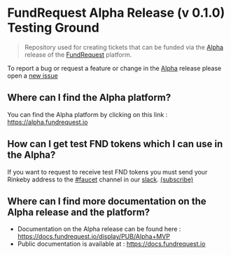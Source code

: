 # FundRequest Alpha Release (v 0.1.0) Testing Ground
> Repository used for creating tickets that can be funded via the [Alpha](https://alpha.fundrequest.io) release of the [FundRequest](https://fundrequest.io) platform. 


To report a bug or request a feature or change in the [Alpha](https://alpha.fundrequest.io) release please open a [new issue](https://github.com/FundRequest/platform/issues/new)


## Where can I find the Alpha platform?
You can find the Alpha platform by clicking on this link : https://alpha.fundrequest.io

## How can I get test FND tokens which I can use in the Alpha?
If you want to request to receive test FND tokens you must send your Rinkeby address to the [#faucet](https://fundrequest.slack.com/messages/faucet) channel in our [slack](https://fundrequest.slack.com). [(subscribe)](https://slack.fundrequest.io)

## Where can I find more documentation on the Alpha release and the platform?
* Documentation on the Alpha release can be found here : https://docs.fundrequest.io/display/PUB/Alpha+MVP
* Public documentation is available at : https://docs.fundrequest.io


